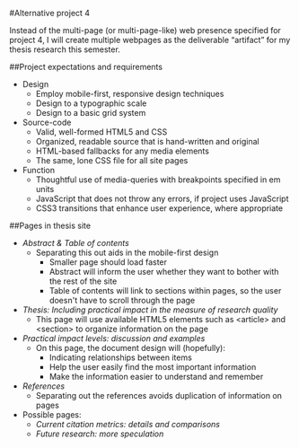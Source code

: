 #Alternative project 4

Instead of the multi-page (or multi-page-like) web presence specified for project 4, I will create multiple webpages as the deliverable “artifact” for my thesis research this semester.

##Project expectations and requirements

* Design
  * Employ mobile-first, responsive design techniques
  * Design to a typographic scale
  * Design to a basic grid system
* Source-code
  * Valid, well-formed HTML5 and CSS
  * Organized, readable source that is hand-written and original
  * HTML-based fallbacks for any media elements
  * The same, lone CSS file for all site pages
* Function
  * Thoughtful use of media-queries with breakpoints specified in em units
  * JavaScript that does not throw any errors, if project uses JavaScript
  * CSS3 transitions that enhance user experience, where appropriate

##Pages in thesis site

* *Abstract & Table of contents*
  * Separating this out aids in the mobile-first design
    * Smaller page should load faster
    * Abstract will inform the user whether they want to bother with the rest of the site
    * Table of contents will link to sections within pages, so the user doesn't have to scroll through the page
* *Thesis: Including practical impact in the measure of research quality*
  * This page will use available HTML5 elements such as &lt;article&gt; and &lt;section&gt; to organize information on the page
* *Practical impact levels: discussion and examples*
  * On this page, the document design will (hopefully):
    * Indicating relationships between items
    * Help the user easily find the most important information
    * Make the information easier to understand and remember
* *References*
  * Separating out the references avoids duplication of information on pages
* Possible pages:
  * *Current citation metrics: details and comparisons*
  * *Future research: more speculation*




